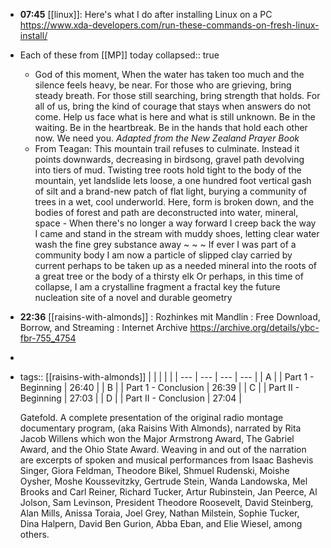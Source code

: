 - **07:45** [[linux]]: Here's what I do after installing Linux on a PC https://www.xda-developers.com/run-these-commands-on-fresh-linux-install/
- Each of these from [[MP]] today
  collapsed:: true
	- God of this moment,
	  When the water has taken too much and the silence feels heavy, be near.
	  For those who are grieving, bring steady breath.
	  For those still searching, bring strength that holds.
	  For all of us, bring the kind of courage that stays when answers do not come.
	  Help us face what is here and what is still unknown.
	  Be in the waiting.
	  Be in the heartbreak.
	  Be in the hands that hold each other now.
	  We need you.
	  *Adapted from the New Zealand Prayer Book*
	- From Teagan:
	  This mountain trail
	  refuses to culminate.
	  Instead it points downwards,
	  decreasing in birdsong,
	  gravel path devolving into tiers of mud.
	  Twisting tree roots hold tight to the body of the mountain,
	  yet landslide lets loose,
	  a one hundred foot vertical gash of silt
	  and a brand-new patch of flat light,
	  burying a community of trees
	  in a wet, cool underworld.
	  Here, form is broken down,
	  and the bodies of forest and path
	  are deconstructed into water, mineral, space -
	  When there's no longer a way forward
	  I creep back the way I came
	  and stand in the stream with muddy shoes, letting clear water wash the fine grey substance away ~ ~ ~
	  If ever I was part of a community body
	  I am now a particle of slipped clay
	  carried by current
	  perhaps to be taken up as a needed mineral
	  into the roots of a great tree
	  or the body of a thirsty elk
	  Or perhaps,
	  in this time of collapse,
	  I am a crystalline fragment
	  a fractal key
	  the future nucleation site
	  of a novel and durable geometry
- **22:36** [[raisins-with-almonds]] : Rozhinkes mit Mandlin : Free Download, Borrow, and Streaming : Internet Archive https://archive.org/details/ybc-fbr-755_4754
-
- tags:: [[raisins-with-almonds]] 
  |     |     |     |     |
  | --- | --- | --- | --- |
  | A   |     | Part 1 - Beginning | 26:40 |
  | B   |     | Part 1 - Conclusion | 26:39 |
  | C   |     | Part II - Beginning | 27:03 |
  | D   |     | Part II - Conclusion | 27:04 |
  
  Gatefold. A complete presentation of the original radio montage documentary program, (aka Raisins With Almonds), narrated by Rita Jacob Willens which won the Major Armstrong Award, The Gabriel Award, and the Ohio State Award. Weaving in and out of the narration are excerpts of spoken and musical performances from Isaac Bashevis Singer, Giora Feldman, Theodore Bikel, Shmuel Rudenski, Moishe Oysher, Moshe Koussevitzky, Gertrude Stein, Wanda Landowska, Mel Brooks and Carl Reiner, Richard Tucker, Artur Rubinstein, Jan Peerce, Al Jolson, Sam Levinson, President Theodore Roosevelt, David Steinberg, Alan Mills, Anissa Toraia, Joel Grey, Nathan Milstein, Sophie Tucker, Dina Halpern, David Ben Gurion, Abba Eban, and Elie Wiesel, among others.